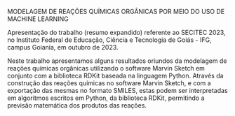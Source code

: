 MODELAGEM DE REAÇÕES QUÍMICAS ORGÂNICAS POR MEIO DO USO DE MACHINE LEARNING

Apresentação do trabalho (resumo expandido) referente ao SECITEC 2023, no Instituto Federal de Educação, Ciência e Tecnologia de Goiás - IFG, campus Goiania, em outubro de 2023.

Neste trabalho apresentamos alguns resultados oriundos da modelagem de reações químicas orgânicas utilizando o software Marvin Sketch em conjunto com a biblioteca RDKit baseada na linguagem Python. Através da construção das reações químicas no software Marvin Sketch, e com a exportação das mesmas no formato SMILES, estas podem ser interpretadas em algoritmos escritos em Python, da biblioteca RDKit, permitindo a previsão matemática dos produtos das reações.
